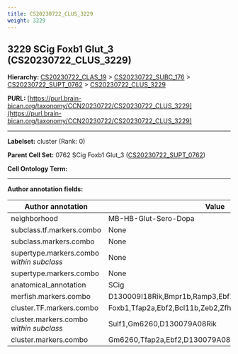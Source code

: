```yaml
---
title: CS20230722_CLUS_3229
weight: 3229
---
```

## 3229 SCig Foxb1 Glut_3 (CS20230722_CLUS_3229)
<b>Hierarchy: </b>
[CS20230722_CLAS_19](../CS20230722_CLAS_19) >
[CS20230722_SUBC_176](../CS20230722_SUBC_176) >
[CS20230722_SUPT_0762](../CS20230722_SUPT_0762) >
[CS20230722_CLUS_3229](../CS20230722_CLUS_3229)

**PURL:** [https://purl.brain-bican.org/taxonomy/CCN20230722/CS20230722_CLUS_3229](https://purl.brain-bican.org/taxonomy/CCN20230722/CS20230722_CLUS_3229)

---


**Labelset:** cluster (Rank: 0)

**Parent Cell Set:** 0762 SCig Foxb1 Glut_3 ([CS20230722_SUPT_0762](../CS20230722_SUPT_0762))



**Cell Ontology Term:** 

[MARKER GENES.]: #


---

[TRANSFERRED ANNOTATIONS.]: #


[AUTHOR ANNOTATION FIELDS.]: #


**Author annotation fields:**

| Author annotation | Value |
|-------------------|-------|
|neighborhood|MB-HB-Glut-Sero-Dopa|
|subclass.tf.markers.combo|None|
|subclass.markers.combo|None|
|supertype.markers.combo _within subclass_|None|
|supertype.markers.combo|None|
|anatomical_annotation|SCig|
|merfish.markers.combo|D130009I18Rik,Bmpr1b,Ramp3,Ebf2,D130079A08Rik,Megf11|
|cluster.TF.markers.combo|Foxb1,Tfap2a,Ebf2,Bcl11b,Zeb2,Zfhx4|
|cluster.markers.combo _within subclass_|Sulf1,Gm6260,D130079A08Rik|
|cluster.markers.combo|Gm6260,Tfap2a,Ebf2,D130079A08Rik|

